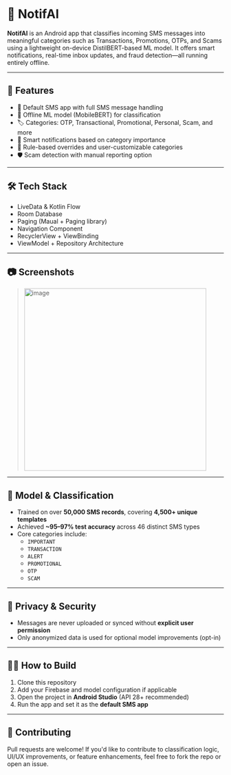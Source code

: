 # 📱 NotifAI

**NotifAI** is an Android app that classifies incoming SMS messages into meaningful categories such as Transactions, Promotions, OTPs, and Scams using a lightweight on-device DistilBERT-based ML model. It offers smart notifications, real-time inbox updates, and fraud detection—all running entirely offline.

---

## 🚀 Features

- 📩 Default SMS app with full SMS message handling
- 🧠 Offline ML model (MobileBERT) for classification
- 🏷️ Categories: OTP, Transactional, Promotional, Personal, Scam, and more
- 🔔 Smart notifications based on category importance
- 🧪 Rule-based overrides and user-customizable categories
- 🛡️ Scam detection with manual reporting option

---

## 🛠️ Tech Stack

- LiveData & Kotlin Flow
- Room Database
- Paging (Maual + Paging library)
- Navigation Component
- RecyclerView + ViewBinding
- ViewModel + Repository Architecture

---

## 📷 Screenshots

 > <img width="423" alt="image" src="https://github.com/user-attachments/assets/824a34ff-3efb-495a-b4b4-77886c08f092" />

---

## 🤖 Model & Classification

- Trained on over **50,000 SMS records**, covering **4,500+ unique templates**
- Achieved **~95–97% test accuracy** across 46 distinct SMS types
- Core categories include:
  - `IMPORTANT`
  - `TRANSACTION`
  - `ALERT`
  - `PROMOTIONAL`
  - `OTP`
  - `SCAM`

---

## 🔐 Privacy & Security

- Messages are never uploaded or synced without **explicit user permission**
- Only anonymized data is used for optional model improvements (opt-in)

---

## 🧑‍💻 How to Build

1. Clone this repository
2. Add your Firebase and model configuration if applicable
3. Open the project in **Android Studio** (API 28+ recommended)
4. Run the app and set it as the **default SMS app**

---

## 🤝 Contributing

Pull requests are welcome! If you'd like to contribute to classification logic, UI/UX improvements, or feature enhancements, feel free to fork the repo or open an issue.
